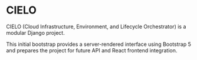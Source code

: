# CIELO

CIELO (Cloud Infrastructure, Environment, and Lifecycle Orchestrator) is a modular Django project.

This initial bootstrap provides a server-rendered interface using Bootstrap 5 and prepares the project for future API and React frontend integration.

